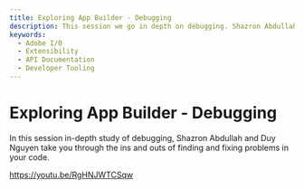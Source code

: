 ```yaml
---
title: Exploring App Builder - Debugging
description: This session we go in depth on debugging. Shazron Abdullah & Duy Nguyen take you through the ins and outs of finding problems in your code. 
keywords:
  - Adobe I/O
  - Extensibility
  - API Documentation
  - Developer Tooling  
---
```


# Exploring App Builder - Debugging

In this session in-depth study of debugging, Shazron Abdullah and Duy Nguyen take you through the ins and outs of finding and fixing problems in your code.

<Embed slots="video"/>

https://youtu.be/RgHNJWTCSqw
